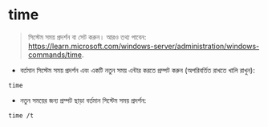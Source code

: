 # time

> সিস্টেম সময় প্রদর্শন বা সেট করুন।
> আরও তথ্য পাবেন: <https://learn.microsoft.com/windows-server/administration/windows-commands/time>.

- বর্তমান সিস্টেম সময় প্রদর্শন এবং একটি নতুন সময় এন্টার করতে প্রম্পট করুন (অপরিবর্তিত রাখতে খালি রাখুন):

`time`

- নতুন সময়ের জন্য প্রম্পট ছাড়া বর্তমান সিস্টেম সময় প্রদর্শন:

`time /t`
